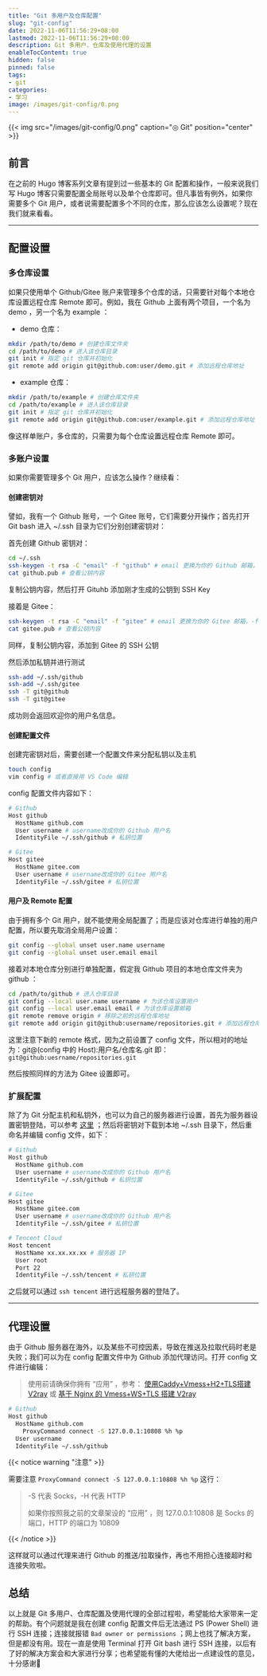 ```yaml
---
title: "Git 多用户及仓库配置"
slug: "git-config"
date: 2022-11-06T11:56:29+08:00
lastmod: 2022-11-06T11:56:29+08:00
description: Git 多用户、仓库及使用代理的设置
enableTocContent: true
hidden: false
pinned: false
tags:
- git
categories:
- 学习
image: /images/git-config/0.png
---
```


{{< img src="/images/git-config/0.png" caption="◎ Git" position="center" >}}

## 前言

在之前的 Hugo 博客系列文章有提到过一些基本的 Git 配置和操作，一般来说我们写 Hugo 博客只需要配置全局账号以及单个仓库即可。但凡事皆有例外，如果你需要多个 Git 用户，或者说需要配置多个不同的仓库，那么应该怎么设置呢？现在我们就来看看。

<!--more-->

---

## 配置设置

### 多仓库设置

如果只使用单个 Github/Gitee 账户来管理多个仓库的话，只需要针对每个本地仓库设置远程仓库 Remote 即可。例如，我在 Github 上面有两个项目，一个名为 demo ，另一个名为 example ：

- demo 仓库：

```bash
mkdir /path/to/demo # 创建仓库文件夹
cd /path/to/demo # 进入该仓库目录
git init # 指定 git 仓库并初始化
git remote add origin git@github.com:user/demo.git # 添加远程仓库地址
```

- example 仓库：

```bash
mkdir /path/to/example # 创建仓库文件夹
cd /path/to/example # 进入该仓库目录
git init # 指定 git 仓库并初始化
git remote add origin git@github.com:user/example.git # 添加远程仓库地址
```

像这样单账户，多仓库的，只需要为每个仓库设置远程仓库 Remote 即可。

### 多账户设置

如果你需要管理多个 Git  用户，应该怎么操作？继续看：

#### 创建密钥对

譬如，我有一个 Github 账号，一个 Gitee 账号，它们需要分开操作；首先打开 Git bash 进入 ~/.ssh 目录为它们分别创建密钥对：

首先创建 Github 密钥对：

```bash
cd ~/.ssh
ssh-keygen -t rsa -C "email" -f "github" # email 更换为你的 Github 邮箱，-f 参数为文件名，可自行设置
cat github.pub # 查看公钥内容
```

复制公钥内容，然后打开 Gituhb 添加刚才生成的公钥到 SSH Key

接着是 Gitee：

```bash
ssh-keygen -t rsa -C "email" -f "gitee" # email 更换为你的 Gitee 邮箱，-f 参数为文件名，可自行
cat gitee.pub # 查看公钥内容
```

同样，复制公钥内容，添加到 Gitee 的 SSH 公钥

然后添加私钥并进行测试

```bash
ssh-add ~/.ssh/github
ssh-add ~/.ssh/gitee
ssh -T git@github
ssh -T git@gitee
```

成功则会返回欢迎你的用户名信息。

#### 创建配置文件

创建完密钥对后，需要创建一个配置文件来分配私钥以及主机

```bash
touch config
vim config # 或者直接用 VS Code 编辑
```

config 配置文件内容如下：

```bash
# Github
Host github
  HostName github.com
  User username # username改成你的 Github 用户名
  IdentityFile ~/.ssh/github # 私钥位置

# Gitee
Host gitee
  HostName gitee.com
  User username # username改成你的 Gitee 用户名
  IdentityFile ~/.ssh/gitee # 私钥位置
```

#### 用户及 Remote 配置

由于拥有多个 Git 用户，就不能使用全局配置了；而是应该对仓库进行单独的用户配置，所以要先取消全局用户设置：

```bash
git config --global unset user.name username
git config --global unset user.email email
```

接着对本地仓库分别进行单独配置，假定我 Github 项目的本地仓库文件夹为 github ：

```bash
cd /path/to/github # 进入仓库目录
git config --local user.name username # 为该仓库设置用户
git config --local user.email email # 为该仓库设置邮箱
git remote remove origin # 移除之前的远程仓库地址
git remote add origin git@github:username/repositories.git # 添加远程仓库地址
```
这里注意下新的 remote 格式，因为之前设置了 config 文件，所以相对的地址为：git@(config 中的 Host):用户名/仓库名.git 即：`git@github:uesrname/repositories.git`

然后按照同样的方法为 Gitee 设置即可。

### 扩展配置

除了为 Git 分配主机和私钥外，也可以为自己的服务器进行设置，首先为服务器设置密钥登陆，可以参考 [这里](/p/setvps/#设置秘钥登录) ；然后将密钥对下载到本地 ~/.ssh 目录下，然后重命名并编辑 config 文件，如下：

```bash
# Github
Host github
  HostName github.com
  User username # username改成你的 Github 用户名
  IdentityFile ~/.ssh/github # 私钥位置

# Gitee
Host gitee
  HostName gitee.com
  User username # username改成你的 Github 用户名
  IdentityFile ~/.ssh/gitee # 私钥位置

# Tencent Cloud
Host tencent
  HostName xx.xx.xx.xx # 服务器 IP
  User root
  Port 22
  IdentityFile ~/.ssh/tencent # 私钥位置
```

之后就可以通过 `ssh tencent` 进行远程服务器的登陆了。

---

## 代理设置

由于 Github 服务器在海外，以及某些不可控因素，导致在推送及拉取代码时老是失败；我们可以为在 config 配置文件中为 Github 添加代理访问。打开 config 文件进行编辑：

> 使用前请确保你拥有 “应用” ，参考： [使用Caddy+Vmess+H2+TLS搭建V2ray](/p/caddy-v2ray/) 或 [基于 Nginx 的 Vmess+WS+TLS 搭建 V2ray](/p/nginx-v2ray/)

```bash
# Github
Host github
  HostName github.com
    ProxyCommand connect -S 127.0.0.1:10808 %h %p
  User username
  IdentityFile ~/.ssh/github
```

{{< notice warning "注意" >}}

需要注意 `ProxyCommand connect -S 127.0.0.1:10808 %h %p` 这行：

> -S 代表 Socks，-H 代表 HTTP
> 
>  如果你按照我之前的文章架设的 “应用” ，则 127.0.0.1:10808 是 Socks 的端口，HTTP 的端口为 10809 

{{< /notice >}}

这样就可以通过代理来进行 Github 的推送/拉取操作，再也不用担心连接超时和连接失败啦。

## 总结

以上就是 Git 多用户、仓库配置及使用代理的全部过程啦，希望能给大家带来一定的帮助。有个问题就是我在创建 config 配置文件后无法通过 PS (Power Shell) 进行 SSH 连接；连接就报错 `Bad owner or permissions` ；网上也找了解决方案，但是都没有用。现在一直是使用 Terminal 打开 Git bash 进行 SSH 连接，以后有了好的解决方案会和大家进行分享；也希望能有懂的大佬给出一点建设性的意见，十分感谢🙏